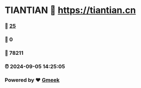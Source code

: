 # TIANTIAN :link: https://tiantian.cn 
### :page_facing_up: [25](https://tiantian.cn/tag.html) 
### :speech_balloon: 0 
### :hibiscus: 78211 
### :alarm_clock: 2024-09-05 14:25:05 
### Powered by :heart: [Gmeek](https://github.com/Meekdai/Gmeek)
